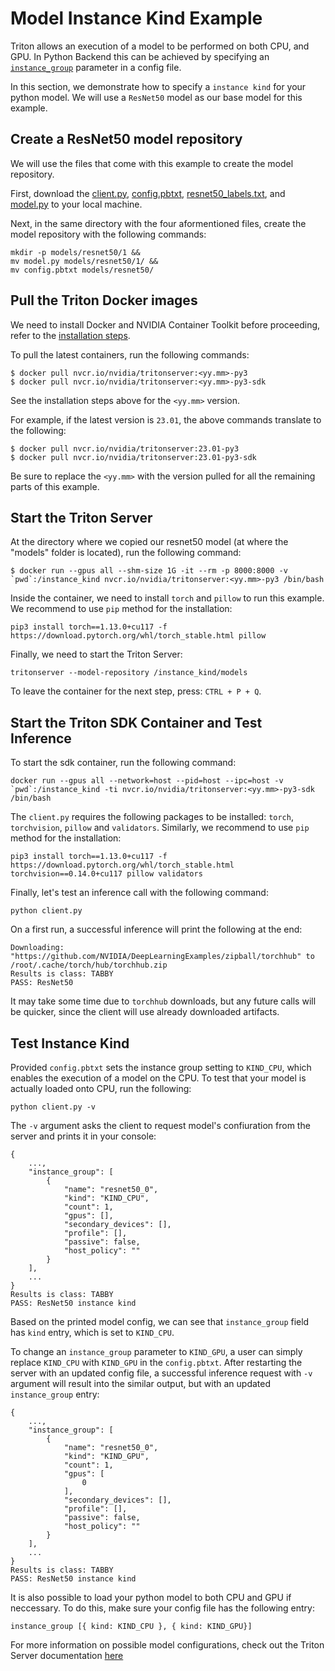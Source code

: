 <!--
# Copyright 2023, NVIDIA CORPORATION & AFFILIATES. All rights reserved.
#
# Redistribution and use in source and binary forms, with or without
# modification, are permitted provided that the following conditions
# are met:
#  * Redistributions of source code must retain the above copyright
#    notice, this list of conditions and the following disclaimer.
#  * Redistributions in binary form must reproduce the above copyright
#    notice, this list of conditions and the following disclaimer in the
#    documentation and/or other materials provided with the distribution.
#  * Neither the name of NVIDIA CORPORATION nor the names of its
#    contributors may be used to endorse or promote products derived
#    from this software without specific prior written permission.
#
# THIS SOFTWARE IS PROVIDED BY THE COPYRIGHT HOLDERS ``AS IS'' AND ANY
# EXPRESS OR IMPLIED WARRANTIES, INCLUDING, BUT NOT LIMITED TO, THE
# IMPLIED WARRANTIES OF MERCHANTABILITY AND FITNESS FOR A PARTICULAR
# PURPOSE ARE DISCLAIMED.  IN NO EVENT SHALL THE COPYRIGHT OWNER OR
# CONTRIBUTORS BE LIABLE FOR ANY DIRECT, INDIRECT, INCIDENTAL, SPECIAL,
# EXEMPLARY, OR CONSEQUENTIAL DAMAGES (INCLUDING, BUT NOT LIMITED TO,
# PROCUREMENT OF SUBSTITUTE GOODS OR SERVICES; LOSS OF USE, DATA, OR
# PROFITS; OR BUSINESS INTERRUPTION) HOWEVER CAUSED AND ON ANY THEORY
# OF LIABILITY, WHETHER IN CONTRACT, STRICT LIABILITY, OR TORT
# (INCLUDING NEGLIGENCE OR OTHERWISE) ARISING IN ANY WAY OUT OF THE USE
# OF THIS SOFTWARE, EVEN IF ADVISED OF THE POSSIBILITY OF SUCH DAMAGE.
-->

# Model Instance Kind Example

Triton allows an execution of a model to be performed on both CPU, and GPU. 
In Python Backend this can be achieved by specifying an 
[`instance_group`](https://github.com/triton-inference-server/server/blob/main/docs/user_guide/model_configuration.md#instance-groups) 
parameter in a config file.

In this section, we demonstrate how to specify a `instance kind` for your python model.
We will use a `ResNet50` model as our base model for this example.

## Create a ResNet50 model repository

We will use the files that come with this example to create the model
repository.

First, download the [client.py](client.py), [config.pbtxt](config.pbtxt),
[resnet50_labels.txt](resnet50_labels.txt), and [model.py](model.py) 
to your local machine.

Next, in the same directory with the four aformentioned files, create the model
repository with the following commands:
```
mkdir -p models/resnet50/1 &&
mv model.py models/resnet50/1/ &&
mv config.pbtxt models/resnet50/
```

## Pull the Triton Docker images

We need to install Docker and NVIDIA Container Toolkit before proceeding, refer
to the
[installation steps](https://github.com/triton-inference-server/server/tree/main/docs#installation).

To pull the latest containers, run the following commands:
```
$ docker pull nvcr.io/nvidia/tritonserver:<yy.mm>-py3
$ docker pull nvcr.io/nvidia/tritonserver:<yy.mm>-py3-sdk
```
See the installation steps above for the `<yy.mm>` version.

For example, if the latest version is `23.01`, the above commands translate to the
following:
```
$ docker pull nvcr.io/nvidia/tritonserver:23.01-py3
$ docker pull nvcr.io/nvidia/tritonserver:23.01-py3-sdk
```

Be sure to replace the `<yy.mm>` with the version pulled for all the remaining
parts of this example.

## Start the Triton Server

At the directory where we copied our resnet50 model (at where the "models" folder
is located), run the following command:
```
$ docker run --gpus all --shm-size 1G -it --rm -p 8000:8000 -v `pwd`:/instance_kind nvcr.io/nvidia/tritonserver:<yy.mm>-py3 /bin/bash
```

Inside the container, we need to install `torch` and `pillow` to run this example. 
We recommend to use `pip` method for the installation:

```
pip3 install torch==1.13.0+cu117 -f https://download.pytorch.org/whl/torch_stable.html pillow
```

Finally, we need to start the Triton Server:
```
tritonserver --model-repository /instance_kind/models
```

To leave the container for the next step, press: `CTRL + P + Q`.

## Start the Triton SDK Container and Test Inference

To start the sdk container, run the following command:
```
docker run --gpus all --network=host --pid=host --ipc=host -v `pwd`:/instance_kind -ti nvcr.io/nvidia/tritonserver:<yy.mm>-py3-sdk /bin/bash
```

The `client.py` requires the following packages to be installed: `torch`, `torchvision`, `pillow` and `validators`. 
Similarly, we recommend to use `pip` method for the installation:

```
pip3 install torch==1.13.0+cu117 -f https://download.pytorch.org/whl/torch_stable.html torchvision==0.14.0+cu117 pillow validators
```

Finally, let's test an inference call with the following command:
```
python client.py
```
On a first run, a successful inference will print the following at the end:
```
Downloading: "https://github.com/NVIDIA/DeepLearningExamples/zipball/torchhub" to /root/.cache/torch/hub/torchhub.zip
Results is class: TABBY
PASS: ResNet50
```
It may take some time due to `torchhub` downloads, but any future calls will be quicker, since the client will use already downloaded artifacts.

## Test Instance Kind

Provided `config.pbtxt` sets the instance group setting to `KIND_CPU`, which enables the execution of a model on the CPU. 
To test that your model is actually loaded onto CPU, run the following:
```
python client.py -v
```
The `-v` argument asks the client to request model's confiuration from the server and prints it in your console:
```
{
    ...,
    "instance_group": [
        {
            "name": "resnet50_0",
            "kind": "KIND_CPU",
            "count": 1,
            "gpus": [],
            "secondary_devices": [],
            "profile": [],
            "passive": false,
            "host_policy": ""
        }
    ],
    ...
}
Results is class: TABBY
PASS: ResNet50 instance kind
```

Based on the printed model config, we can see that `instance_group` field has `kind` entry, 
which is set to `KIND_CPU`. 

To change an `instance_group` parameter to `KIND_GPU`, a user can simply replace `KIND_CPU` with
`KIND_GPU` in the `config.pbtxt`. After restarting the server with an updated config file, a successful 
inference request with `-v` argument will result into the similar output, but with an updated `instance_group` entry:
```
{
    ...,
    "instance_group": [
        {
            "name": "resnet50_0",
            "kind": "KIND_GPU",
            "count": 1,
            "gpus": [
                0
            ],
            "secondary_devices": [],
            "profile": [],
            "passive": false,
            "host_policy": ""
        }
    ],
    ...
}
Results is class: TABBY
PASS: ResNet50 instance kind
```
It is also possible to load your python model to both CPU and GPU if neccessary.
To do this, make sure your config file has the following entry:
```
instance_group [{ kind: KIND_CPU }, { kind: KIND_GPU}]
```

For more information on possible model configurations, check out the Triton Server documentation [here](https://github.com/triton-inference-server/server/blob/main/docs/user_guide/model_configuration.md#model-configuration)